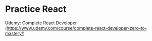 # Practice React

Udemy: Complete React Developer (https://www.udemy.com/course/complete-react-developer-zero-to-mastery/)
